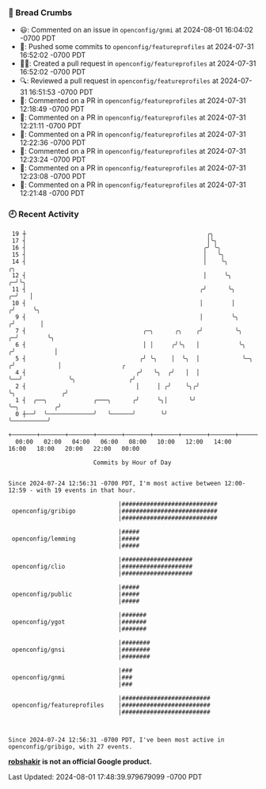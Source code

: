 ### 🍞 Bread Crumbs

 * 😃: Commented on an issue in `openconfig/gnmi` at 2024-08-01 16:04:02 -0700 PDT
 * 🚢: Pushed some commits to `openconfig/featureprofiles` at 2024-07-31 16:52:02 -0700 PDT
 * ✍🏼: Created a pull request in `openconfig/featureprofiles` at 2024-07-31 16:52:02 -0700 PDT
 * 🔍: Reviewed a pull request in  `openconfig/featureprofiles` at 2024-07-31 16:51:53 -0700 PDT
 * 💬: Commented on a PR in  `openconfig/featureprofiles` at 2024-07-31 12:18:49 -0700 PDT
 * 💬: Commented on a PR in  `openconfig/featureprofiles` at 2024-07-31 12:21:11 -0700 PDT
 * 💬: Commented on a PR in  `openconfig/featureprofiles` at 2024-07-31 12:22:36 -0700 PDT
 * 💬: Commented on a PR in  `openconfig/featureprofiles` at 2024-07-31 12:23:24 -0700 PDT
 * 💬: Commented on a PR in  `openconfig/featureprofiles` at 2024-07-31 12:23:08 -0700 PDT
 * 💬: Commented on a PR in  `openconfig/featureprofiles` at 2024-07-31 12:21:48 -0700 PDT

### 🕘 Recent Activity
```
 19 ┼                                                   ╭╮
 17 ┤                                                   │╰╮
 16 ┤                                                  ╭╯ ╰╮
 15 ┤                                                  │   ╰╮
 14 ┤                                                  │    ╰╮                   ╭╮
 12 ┤                                                  │     ╰╮                ╭─╯╰╮
 11 ┤                                                 ╭╯      ╰╮             ╭─╯   │
 10 ┤                                                 │        │            ╭╯     ╰╮
  9 ┤                                                 │        ╰╮          ╭╯       │
  7 ┤                                 ╭─╮      ╭╮    ╭╯         ╰╮       ╭─╯        ╰╮
  6 ┤                                 │ │     ╭╯╰╮   │           ╰╮     ╭╯           │
  5 ┤                                ╭╯ ╰╮    │  ╰╮  │            ╰─╮  ╭╯            │                 ╭
  4 ┤                               ╭╯   ╰╮  ╭╯   │  │              ╰──╯             ╰╮               ╭╯
  2 ┤                               │     │ ╭╯    ╰╮╭╯                                ╰╮             ╭╯
  1 ┤  ╭──╮             ╭───╮      ╭╯     ╰╮│      ╰╯                                  ╰─╮          ╭╯
  0 ┼──╯  ╰─────────────╯   ╰──────╯       ╰╯                                            ╰──────────╯
    +───────+───────+───────+───────+───────+───────+───────+───────+───────+───────+───────+───────+────
  00:00   02:00   04:00   06:00   08:00   10:00   12:00   14:00   16:00   18:00   20:00   22:00   00:00   

						Commits by Hour of Day


Since 2024-07-24 12:56:31 -0700 PDT, I'm most active between 12:00-12:59 - with 19 events in that hour.

```



```
                               |###########################
 openconfig/gribigo            |###########################
                               |###########################

                               |#####
 openconfig/lemming            |#####
                               |#####

                               |####################
 openconfig/clio               |####################
                               |####################

                               |#####
 openconfig/public             |#####
                               |#####

                               |#######
 openconfig/ygot               |#######
                               |#######

                               |########
 openconfig/gnsi               |########
                               |########

                               |###
 openconfig/gnmi               |###
                               |###

                               |#########################
 openconfig/featureprofiles    |#########################
                               |#########################



Since 2024-07-24 12:56:31 -0700 PDT, I've been most active in openconfig/gribigo, with 27 events.

```
**[robshakir](mailto:robjs@google.com) is not an official Google product.**  


Last Updated: 2024-08-01 17:48:39.979679099 -0700 PDT
